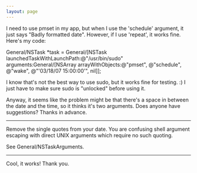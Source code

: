 ```yaml
---
layout: page
---
```


I need to use pmset in my app, but when I use the 'schedule' argument, it just says "Badly formatted date". However, if I use 'repeat', it works fine. Here's my code:

    
General/NSTask *task = General/[NSTask launchedTaskWithLaunchPath:@"/usr/bin/sudo" arguments:General/[NSArray arrayWithObjects:@"pmset", @"schedule", @"wake", @"'03/18/07 15:00:00'", nil]];

I know that's not the best way to use sudo, but it works fine for testing. :) I just have to make sure sudo is "unlocked" before using it.


Anyway, it seems like the problem might be that there's a space in between the date and the time, so it thinks it's two arguments. Does anyone have suggestions? Thanks in advance.

----
Remove the single quotes from your date. You are confusing shell argument escaping with direct UNIX arguments which require no such quoting.

See General/NSTaskArguments.

----
Cool, it works! Thank you.
